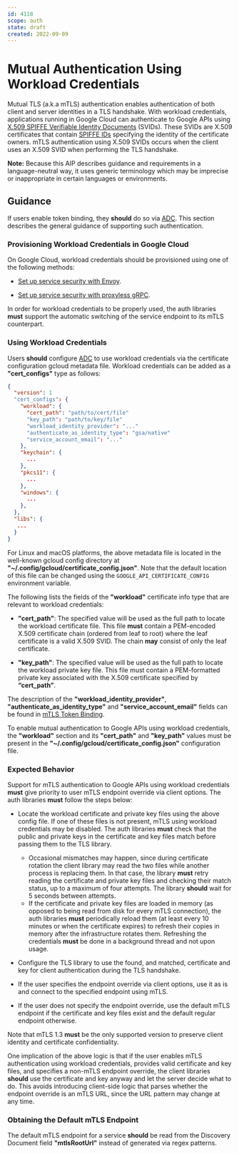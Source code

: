 ```yaml
---
id: 4118
scope: auth
state: draft
created: 2022-09-09
---
```


# Mutual Authentication Using Workload Credentials

Mutual TLS (a.k.a mTLS) authentication enables authentication of both client and
server identities in a TLS handshake. With workload credentials, applications
running in Google Cloud can authenticate to Google APIs using [X.509 SPIFFE
Verifiable Identity Documents][0] (SVIDs). These SVIDs are X.509 certificates
that contain [SPIFFE IDs][1] specifying the identity of the certificate owners.
mTLS authentication using X.509 SVIDs occurs when the client uses an X.509 SVID
when performing the TLS handshake.

**Note:** Because this AIP describes guidance and requirements in a
language-neutral way, it uses generic terminology which may be imprecise or
inappropriate in certain languages or environments.

## Guidance

If users enable token binding, they **should** do so via [ADC][2]. This section
describes the general guidance of supporting such authentication.

### Provisioning Workload Credentials in Google Cloud

On Google Cloud, workload credentials should be provisioned using one of the
following methods:

- [Set up service security with Envoy][3].

- [Set up service security with proxyless gRPC][4].

In order for workload credentials to be properly used, the auth libraries
**must** support the automatic switching of the service endpoint to its mTLS
counterpart.

### Using Workload Credentials

Users **should** configure [ADC][2] to use workload credentials via the
certificate configuration gcloud metadata file. Workload credentials can be
added as a **"cert_configs"** type as follows:

```json
{
  "version": 1
  "cert_configs": {
    "workload": {
      "cert_path": "path/to/cert/file"
      "key_path": "path/to/key/file"
      "workload_identity_provider": "..."
      "authenticate_as_identity_type": "gsa/native"
      "service_account_email": "..."
    },
    "keychain": {
      ...
    },
    "pkcs11": {
      ...
    },
    "windows": {
      ...
    },
  },
  "libs": {
   ...
  }
}
```

For Linux and macOS platforms, the above metadata file is located in the
well-known gcloud config directory at
**"~/.config/gcloud/certificate_config.json"**. Note that the default location
of this file can be changed using the `GOOGLE_API_CERTIFICATE_CONFIG`
environment variable.

The following lists the fields of the **"workload"** certificate info type that
are relevant to workload credentials:

- **"cert_path"**: The specified value will be used as the full path to locate
the workload certificate file. This file **must** contain a PEM-encoded
X.509 certificate chain (ordered from leaf to root) where the leaf
certificate is a valid X.509 SVID. The chain __may__ consist of only the
leaf certificate.

- **"key_path"**: The specified value will be used as the full path to locate
the workload private key file. This file must contain a PEM-formatted
private key associated with the X.509 certificate specified by
**“cert_path”**.

The description of the **"workload_identity_provider"**,
**"authenticate_as_identity_type"** and **"service_account_email"** fields can
be found in [mTLS Token Binding][5].

To enable mutual authentication to Google APIs using workload credentials, the
**"workload"** section and its **"cert_path"** and **"key_path"** values must be
present in the **"~/.config/gcloud/certificate_config.json"** configuration
file.

### Expected Behavior

Support for mTLS authentication to Google APIs using workload credentials
**must** give priority to user mTLS endpoint override via client options. The
auth libraries **must** follow the steps below:

- Locate the workload certificate and private key files using the above
config file. If one of these files is not present, mTLS using workload
credentials may be disabled. The auth libraries **must** check that the
public and private keys in the certificate and key files match before
passing them to the TLS library.

  - Occasional mismatches may happen, since during certificate rotation the
    client library may read the two files while another process is replacing
    them. In that case, the library **must** retry reading the certificate
    and private key files and checking their match status, up to a maximum
    of four attempts. The library **should** wait for 5 seconds between
    attempts.
  - If the certificate and private key files are loaded in memory (as
    opposed to being read from disk for every mTLS connection), the auth
    libraries **must** periodically reload them (at least every 10 minutes
    or when the certificate expires) to refresh their copies in memory after
    the infrastructure rotates them. Refreshing the credentials **must** be
    done in a background thread and not upon usage.
    
- Configure the TLS library to use the found, and matched, certificate and
key for client authentication during the TLS handshake.

- If the user specifies the endpoint override via client options, use it as is
and connect to the specified endpoint using mTLS.

- If the user does not specify the endpoint override, use the default mTLS
endpoint if the certificate and key files exist and the default regular
endpoint otherwise.
    
Note that mTLS 1.3 **must** be the only supported version to preserve client
identity and certificate confidentiality.

One implication of the above logic is that if the user enables mTLS
authentication using workload credentials, provides valid certificate and key
files, and specifies a non-mTLS endpoint override, the client libraries
**should** use the certificate and key anyway and let the server decide what to
do. This avoids introducing client-side logic that parses whether the endpoint
override is an mTLS URL, since the URL pattern may change at any time.

### Obtaining the Default mTLS Endpoint

The default mTLS endpoint for a service **should** be read from the Discovery
Document field **"mtlsRootUrl"** instead of generated via regex patterns.

<!-- prettier-ignore-start -->
[0]: https://github.com/spiffe/spiffe/blob/main/standards/X509-SVID.md
[1]: https://github.com/spiffe/spiffe/blob/main/standards/SPIFFE-ID.md#2-spiffe-identity
[2]: https://google.aip.dev/auth/4110
[3]: https://cloud.google.com/traffic-director/docs/security-envoy-setup
[4]: https://cloud.google.com/traffic-director/docs/security-proxyless-setup
[5]: https://google.aip.dev/auth/4119
<!-- prettier-ignore-end -->
